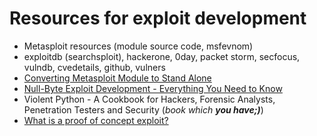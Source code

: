Resources for exploit development
===

   - Metasploit resources (module source code, msfevnom)
   - exploitdb (searchsploit), hackerone, 0day, packet storm, secfocus, vulndb, cvedetails, github, vulners
   - [Converting Metasploit Module to Stand Alone](https://netsec.ws/?p=262)
   - [Null-Byte Exploit Development - Everything You Need to Know](https://null-byte.wonderhowto.com/how-to/exploit-development-everything-you-need-know-0167801/)
   - Violent Python - A Cookbook for Hackers, Forensic Analysts, Penetration Testers and Security (_book which **you have;)**_)
   - [What is a proof of concept exploit?](https://www.techtarget.com/searchsecurity/definition/proof-of-concept-PoC-exploit)